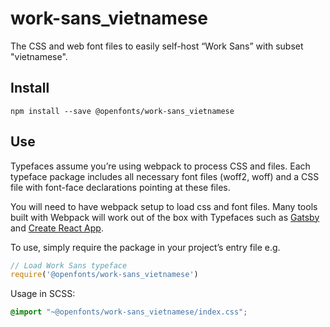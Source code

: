 
# work-sans_vietnamese

The CSS and web font files to easily self-host “Work Sans” with subset "vietnamese".

## Install

`npm install --save @openfonts/work-sans_vietnamese`

## Use

Typefaces assume you’re using webpack to process CSS and files. Each typeface
package includes all necessary font files (woff2, woff) and a CSS file with
font-face declarations pointing at these files.

You will need to have webpack setup to load css and font files. Many tools built
with Webpack will work out of the box with Typefaces such as [Gatsby](https://github.com/gatsbyjs/gatsby)
and [Create React App](https://github.com/facebookincubator/create-react-app).

To use, simply require the package in your project’s entry file e.g.

```javascript
// Load Work Sans typeface
require('@openfonts/work-sans_vietnamese')
```

Usage in SCSS:
```scss
@import "~@openfonts/work-sans_vietnamese/index.css";
```
